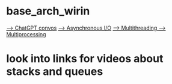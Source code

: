 # base_arch_wirin
[--> ChatGPT convos](https://chatgpt.com/share/0a0e8aeb-89cb-44ab-ad84-2988329497e5)
[--> Asynchronous I/O](https://github.com/its-ME-007/100-days-of-code-youtube/blob/main/96-Day-96-AsyncIO-in-Python/.tutorial/01-AsyncIOinPython.md)
[--> Multithreading ](https://github.com/its-ME-007/100-days-of-code-youtube/tree/main/97-Day-97-MultiThreading-in-Python)
[--> Multiprocessing](https://github.com/its-ME-007/100-days-of-code-youtube/tree/main/98-Day-98-MultiProcessing-in-Python)
# look into links for videos about stacks and queues 